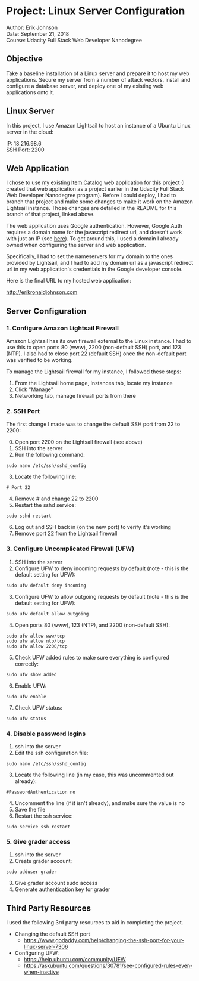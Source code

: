 # Project: Linux Server Configuration

Author: Erik Johnson  
Date: September 21, 2018  
Course: Udacity Full Stack Web Developer Nanodegree


## Objective

Take a baseline installation of a Linux server and prepare it to host my web
applications. Secure my server from a number of attack vectors, install and
configure a database server, and deploy one of my existing web applications
onto it.


## Linux Server

In this project, I use Amazon Lightsail to host an instance of a Ubuntu Linux
server in the cloud:

IP: 18.216.98.6  
SSH Port: 2200


## Web Application

I chose to use my existing
[Item Catalog](https://github.com/erjicles/udacity-fsd-project2-item-catalog/tree/linux-project)
web application for this project (I created that web application as a project
earlier in the Udacity Full Stack Web Developer Nanodegree program). Before I 
could deploy, I had to branch that project and make some changes to make it
work on the Amazon Lightsail instance. Those changes are detailed in the README 
for this branch of that project, linked above.

The web application uses Google authentication. However, Google Auth requires
a domain name for the javascript redirect url, and doesn't work with just an
IP (see [here](https://stackoverflow.com/questions/14238665/can-a-public-ip-address-be-used-as-google-oauth-redirect-uri)).
To get around this, I used a domain I already owned when configuring the
server and web application. 

Specifically, I had to set the nameservers for my domain to the ones provided
by Lightsail, and I had to add my domain url as a javascript redirect url in
my web application's credentials in the Google developer console.

Here is the final URL to my hosted web application:

http://erikronaldjohnson.com


## Server Configuration

### 1. Configure Amazon Lightsail Firewall
Amazon Lightsail has its own firewall external to the Linux instance. I had to
use this to open ports 80 (www), 2200 (non-default SSH) port, and 123 (NTP).
I also had to close port 22 (default SSH) once the non-default port was verified
to be working.

To manage the Lightsail firewall for my instance, I followed these steps:
1. From the Lightsail home page, Instances tab, locate my instance
2. Click "Manage"
3. Networking tab, manage firewall ports from there

### 2. SSH Port

The first change I made was to change the default SSH port from 22 to 2200:

0. Open port 2200 on the Lightsail firewall (see above)
1. SSH into the server
2. Run the following command:
```
sudo nano /etc/ssh/sshd_config
```
3. Locate the following line:
```
# Port 22
```
4. Remove # and change 22 to 2200
5. Restart the sshd service:
```
sudo sshd restart
```
6. Log out and SSH back in (on the new port) to verify it's working
7. Remove port 22 from the Lightsail firewall

### 3. Configure Uncomplicated Firewall (UFW)

1. SSH into the server
2. Configure UFW to deny incoming requests by default (note - this is the
default setting for UFW):
```
sudo ufw default deny incoming
```
3. Configure UFW to allow outgoing requests by default (note - this is the
default setting for UFW):
```
sudo ufw default allow outgoing
```
4. Open ports 80 (www), 123 (NTP), and 2200 (non-default SSH):
```
sudo ufw allow www/tcp
sudo ufw allow ntp/tcp
sudo ufw allow 2200/tcp
```
5. Check UFW added rules to make sure everything is configured correctly:
```
sudo ufw show added
```
6. Enable UFW:
```
sudo ufw enable
```
7. Check UFW status:
```
sudo ufw status
```

### 4. Disable password logins
1. ssh into the server
2. Edit the ssh configuration file:
```
sudo nano /etc/ssh/sshd_config
```
3. Locate the following line (in my case, this was uncommented out already):
```
#PasswordAuthentication no
```
4. Uncomment the line (if it isn't already), and make sure the value is no
5. Save the file
6. Restart the ssh service:
```
sudo service ssh restart
```

### 5. Give grader access

1. ssh into the server
2. Create grader account:
```
sudo adduser grader
```
3. Give grader account sudo access
4. Generate authentication key for grader

## Third Party Resources
I used the following 3rd party resources to aid in completing the project.

- Changing the default SSH port
    - https://www.godaddy.com/help/changing-the-ssh-port-for-your-linux-server-7306
- Configuring UFW:
	- https://help.ubuntu.com/community/UFW
	- https://askubuntu.com/questions/30781/see-configured-rules-even-when-inactive